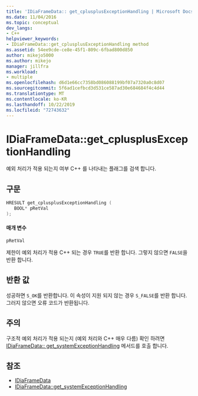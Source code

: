 ```yaml
---
title: 'IDiaFrameData:: get_cplusplusExceptionHandling | Microsoft Docs'
ms.date: 11/04/2016
ms.topic: conceptual
dev_langs:
- C++
helpviewer_keywords:
- IDiaFrameData::get_cplusplusExceptionHandling method
ms.assetid: 54ee9cde-ce8e-45f1-809c-6fbad800d850
author: mikejo5000
ms.author: mikejo
manager: jillfra
ms.workload:
- multiple
ms.openlocfilehash: d6d1e66cc7358bd086088199bf07a7320a0c8d07
ms.sourcegitcommit: 5f6ad1cefbcd3d531ce587ad30e684684f4c4d44
ms.translationtype: MT
ms.contentlocale: ko-KR
ms.lasthandoff: 10/22/2019
ms.locfileid: "72743632"
---
```

# <a name="idiaframedataget_cplusplusexceptionhandling"></a>IDiaFrameData::get_cplusplusExceptionHandling
예외 처리가 적용 되는지 여부 C++ 를 나타내는 플래그를 검색 합니다.

## <a name="syntax"></a>구문

```C++
HRESULT get_cplusplusExceptionHandling ( 
   BOOL* pRetVal
);
```

#### <a name="parameters"></a>매개 변수
 `pRetVal`

제한이 예외 처리가 적용 C++ 되는 경우 `TRUE`를 반환 합니다. 그렇지 않으면 `FALSE`을 반환 합니다.

## <a name="return-value"></a>반환 값
 성공하면 `S_OK`를 반환합니다. 이 속성이 지원 되지 않는 경우 `S_FALSE`를 반환 합니다. 그러지 않으면 오류 코드가 반환됩니다.

## <a name="remarks"></a>주의
 구조적 예외 처리가 적용 되는지 (예외 처리와 C++ 매우 다름) 확인 하려면 [IDiaFrameData:: get_systemExceptionHandling](../../debugger/debug-interface-access/idiaframedata-get-systemexceptionhandling.md) 메서드를 호출 합니다.

## <a name="see-also"></a>참조
- [IDiaFrameData](../../debugger/debug-interface-access/idiaframedata.md)
- [IDiaFrameData::get_systemExceptionHandling](../../debugger/debug-interface-access/idiaframedata-get-systemexceptionhandling.md)
